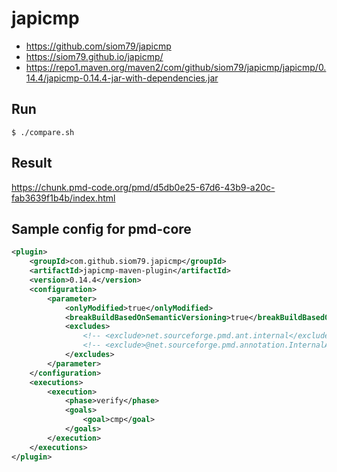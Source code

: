 # japicmp

* https://github.com/siom79/japicmp
* https://siom79.github.io/japicmp/
* https://repo1.maven.org/maven2/com/github/siom79/japicmp/japicmp/0.14.4/japicmp-0.14.4-jar-with-dependencies.jar

## Run

```
$ ./compare.sh
```

## Result

https://chunk.pmd-code.org/pmd/d5db0e25-67d6-43b9-a20c-fab3639f1b4b/index.html

## Sample config for pmd-core

```xml
<plugin>
    <groupId>com.github.siom79.japicmp</groupId>
    <artifactId>japicmp-maven-plugin</artifactId>
    <version>0.14.4</version>
    <configuration>
        <parameter>
            <onlyModified>true</onlyModified>
            <breakBuildBasedOnSemanticVersioning>true</breakBuildBasedOnSemanticVersioning>
            <excludes>
                <!-- <exclude>net.sourceforge.pmd.ant.internal</exclude> -->
                <!-- <exclude>@net.sourceforge.pmd.annotation.InternalApi</exclude> -->
            </excludes>
        </parameter>
    </configuration>
    <executions>
        <execution>
            <phase>verify</phase>
            <goals>
                <goal>cmp</goal>
            </goals>
        </execution>
    </executions>
</plugin>
```
